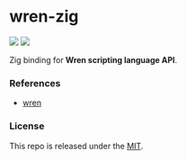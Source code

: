 # wren-zig

[![](https://img.shields.io/github/v/tag/thechampagne/wren-zig?label=version)](https://github.com/thechampagne/wren-zig/releases/latest) [![](https://img.shields.io/github/license/thechampagne/wren-zig)](https://github.com/thechampagne/wren-zig/blob/main/LICENSE)

Zig binding for **Wren scripting language API**.

### References
 - [wren](https://github.com/wren-lang/wren)

### License

This repo is released under the [MIT](https://github.com/thechampagne/wren-zig/blob/main/LICENSE).
